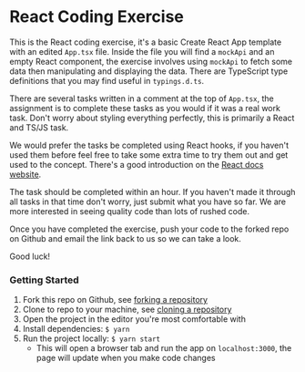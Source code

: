 # React Coding Exercise

This is the React coding exercise, it's a basic Create React App template with an edited `App.tsx` file. Inside the file
you will find a `mockApi` and an empty React component, the exercise involves using `mockApi` to fetch some data then 
manipulating and displaying the data. There are TypeScript type definitions that you may find useful in `typings.d.ts`.

There are several tasks written in a comment at the top of `App.tsx`, the assignment is to complete these tasks as you
would if it was a real work task. Don't worry about styling everything perfectly, this is primarily a React
and TS/JS task.

We would prefer the tasks be completed using React hooks, if you haven't used them before feel free to take some extra time
to try them out and get used to the concept. There's a good introduction on the [React docs website](https://reactjs.org/docs/hooks-intro.html).

The task should be completed within an hour. If you haven't made it through all tasks in that time don't worry, just
submit what you have so far. We are more interested in seeing quality code than lots of rushed code.

Once you have completed the exercise, push your code to the forked repo on Github and email the link back to us so
we can take a look.

Good luck!

### Getting Started

1. Fork this repo on Github, see [forking a repository](https://docs.github.com/en/get-started/quickstart/fork-a-repo#forking-a-repository)
2. Clone to repo to your machine, see [cloning a repository](https://docs.github.com/en/repositories/creating-and-managing-repositories/cloning-a-repository#cloning-a-repository)
3. Open the project in the editor you're most comfortable with
4. Install dependencies: `$ yarn`
5. Run the project locally: `$ yarn start`
    * This will open a browser tab and run the app on `localhost:3000`, the page will update when you make code changes
